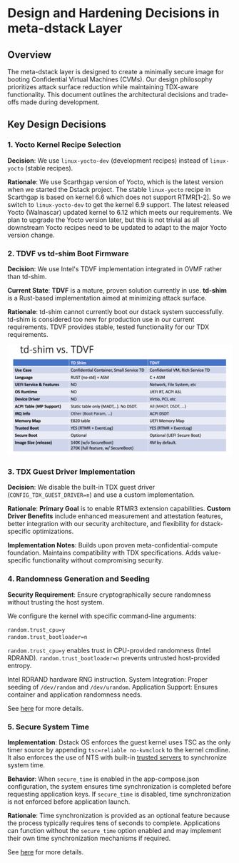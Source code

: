 # Design and Hardening Decisions in meta-dstack Layer

## Overview

The meta-dstack layer is designed to create a minimally secure image for booting Confidential Virtual Machines (CVMs). Our design philosophy prioritizes attack surface reduction while maintaining TDX-aware functionality. This document outlines the architectural decisions and trade-offs made during development.

## Key Design Decisions

### 1. Yocto Kernel Recipe Selection

**Decision**: We use `linux-yocto-dev` (development recipes) instead of `linux-yocto` (stable recipes).

**Rationale**: We use Scarthgap version of Yocto, which is the latest version when we started the Dstack project. The stable `linux-yocto` recipe in Scarthgap is based on kernel 6.6 which does not support RTMR[1-2]. So we switch to `linux-yocto-dev` to get the kernel 6.9 support. The latest released Yocto (Walnascar) updated kernel to 6.12 which meets our requirements. We plan to upgrade the Yocto version later, but this is not trivial as all downstream Yocto recipes need to be updated to adapt to the major Yocto version change.

### 2. TDVF vs td-shim Boot Firmware

**Decision**: We use Intel's TDVF implementation integrated in OVMF rather than td-shim.

**Current State**: **TDVF** is a mature, proven solution currently in use. **td-shim** is a Rust-based implementation aimed at minimizing attack surface.

**Rationale**: td-shim cannot currently boot our dstack system successfully. td-shim is considered too new for production use in our current requirements. TDVF provides stable, tested functionality for our TDX requirements.

![alt text](./assets/td-shim-vs-tdvf.png)

### 3. TDX Guest Driver Implementation

**Decision**: We disable the built-in TDX guest driver (`CONFIG_TDX_GUEST_DRIVER=n`) and use a custom implementation.

**Rationale**: **Primary Goal** is to enable RTMR3 extension capabilities. **Custom Driver Benefits** include enhanced measurement and attestation features, better integration with our security architecture, and flexibility for dstack-specific optimizations.

**Implementation Notes**: Builds upon proven meta-confidential-compute foundation. Maintains compatibility with TDX specifications. Adds value-specific functionality without compromising security.

### 4. Randomness Generation and Seeding

**Security Requirement**: Ensure cryptographically secure randomness without trusting the host system.

We configure the kernel with specific command-line arguments:

```
random.trust_cpu=y
random.trust_bootloader=n
```

`random.trust_cpu=y` enables trust in CPU-provided randomness (Intel RDRAND). `random.trust_bootloader=n` prevents untrusted host-provided entropy.

Intel RDRAND hardware RNG instruction. System Integration: Proper seeding of `/dev/random` and `/dev/urandom`. Application Support: Ensures container and application randomness needs.

See [here](https://intel.github.io/ccc-linux-guest-hardening-docs/security-spec.html#linux-rng) for more details.

### 5. Secure System Time

**Implementation**: Dstack OS enforces the guest kernel uses TSC as the only timer source by appending `tsc=reliable no-kvmclock` to the kernel cmdline. It also enforces the use of NTS with built-in [trusted servers](https://github.com/Dstack-TEE/meta-dstack/blob/bef2dfa850f4116ae4ece96d8c0948965c5874b3/meta-dstack/recipes-core/chrony/files/chrony.conf#L13-L20) to synchronize system time.

**Behavior**: When `secure_time` is enabled in the app-compose.json configuration, the system ensures time synchronization is completed before requesting application keys. If `secure_time` is disabled, time synchronization is not enforced before application launch.

**Rationale**: Time synchronization is provided as an optional feature because the process typically requires tens of seconds to complete. Applications can function without the `secure_time` option enabled and may implement their own time synchronization mechanisms if required.

See [here](https://intel.github.io/ccc-linux-guest-hardening-docs/security-spec.html#tsc-and-other-timers) for more details.

